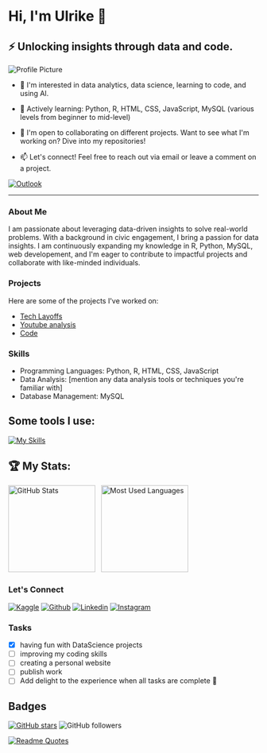
# Hi, I'm Ulrike 👋 

## ⚡ Unlocking insights through data and code.

![Profile Picture](https://avatars.githubusercontent.com/u/142745875?v=4)


- 👀 I'm interested in data analytics, data science, learning to code, and using AI.
- 🌱 Actively learning: Python, R, HTML, CSS, JavaScript, MySQL (various levels from beginner to mid-level)
- 💼 I'm open to collaborating on different projects. Want to see what I'm working on? Dive into my repositories!
  
- 📫 Let's connect! Feel free to reach out via email or leave a comment on a project. &nbsp;

[![Outlook](https://img.shields.io/badge/Microsoft_Outlook-0078D4?style=for-the-badge&logo=microsoft-outlook&logoColor=white)](mailto:UlrikeDetective@outlook.com?subject=Hello%20Ulrike,%20From%20Github)

---

### About Me
I am passionate about leveraging data-driven insights to solve real-world problems. With a background in civic engagement, 
I bring a passion for data insights. I am continuously expanding my knowledge in R, Python, MySQL, web developement, 
and I'm eager to contribute to impactful projects and collaborate with like-minded individuals.


### Projects
Here are some of the projects I've worked on:
- [Tech Layoffs](https://github.com/UlrikeDetective/tech_layoffs)
- [Youtube analysis](https://github.com/UlrikeDetective/youtube)
- [Code](https://github.com/UlrikeDetective/code)

### Skills
- Programming Languages: Python, R, HTML, CSS, JavaScript
- Data Analysis: [mention any data analysis tools or techniques you're familiar with]
- Database Management: MySQL

## Some tools I use:

[![My Skills](https://skillicons.dev/icons?i=css,git,github,html,ai,mysql,ps,py,r&theme=light)](https://skillicons.dev)

## 🏆 My Stats:

<p>
    <img height=175 alt="GitHub Stats" src="https://github-readme-stats.vercel.app/api?username=UlrikeDetective&show_icons=true&count_private=true&theme=gotham" />&nbsp;&nbsp;
    <img height=175 alt="Most Used Languages" src="https://github-readme-stats.vercel.app/api/top-langs/?username=UlrikeDetective&layout=compact&theme=gotham" />&nbsp;&nbsp;
</p>

### Let's Connect

[![Kaggle](https://img.shields.io/badge/Kaggle-20BEFF?style=for-the-badge&logo=Kaggle&logoColor=white)](https://www.kaggle.com/ulrikeherold)
[![Github](https://img.shields.io/badge/GitHub-100000?style=for-the-badge&logo=github&logoColor=white)](https://github.com/UlrikeDetective)
[![Linkedin](https://img.shields.io/badge/LinkedIn-0077B5?style=for-the-badge&logo=linkedin&logoColor=white)](https://www.linkedin.com/in/ulrike-herold/)
[![Instagram](https://img.shields.io/badge/Instagram-E4405F?style=for-the-badge&logo=instagram&logoColor=white)](https://www.instagram.com/ulrike_interessiert)


### Tasks
- [x] having fun with DataScience projects
- [ ] improving my coding skills
- [ ] creating a personal website
- [ ] publish work
- [ ] Add delight to the experience when all tasks are complete :tada:

## Badges
[![GitHub stars](https://img.shields.io/github/stars/UlrikeDetective)](https://github.com/UlrikeDetective/stargazers) 
![GitHub followers](https://img.shields.io/github/followers/UlrikeDetective)

[![Readme Quotes](https://quotes-github-readme.vercel.app/api?type=horizontal&theme=tokyonight&type=vertical)](https://github.com/piyushsuthar/github-readme-quotes)

